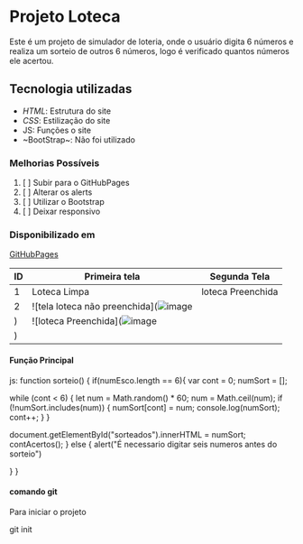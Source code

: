 # Projeto Loteca
Este é um projeto de simulador de loteria, onde o usuário digita 6 números e realiza um sorteio de outros 6 números, logo é verificado quantos números ele acertou.

## Tecnologia utilizadas
- *HTML*: Estrutura do site
- _CSS_: Estilização do site
- JS: Funções o site
- ~BootStrap~: Não foi utilizado

### Melhorias Possíveis
1. [ ] Subir para o GitHubPages
2. [ ] Alterar os alerts
3. [ ] Utilizar o Bootstrap
4. [ ] Deixar responsivo 

### Disponibilizado em
[GitHubPages](https://alexsouza-d.github.io/loteca/)

| ID | Primeira tela | Segunda Tela |
|----|---------------|--------------|
| 1 | Loteca Limpa   | loteca Preenchida |
| 2 | ![tela loteca não preenchida](![image](https://user-images.githubusercontent.com/68750695/162854852-ff9708dd-3ce5-498d-93d6-05c85afe7ae6.png)
) | ![loteca Preenchida](![image](https://user-images.githubusercontent.com/68750695/162854922-7792afd4-86a4-4a4c-8845-c011addad8c0.png)
) |

#### Função Principal
js:
function sorteio() {
  if(numEsco.length == 6){
  var cont = 0;
  numSort = [];

  while (cont < 6) {
    let num = Math.random() * 60;
    num = Math.ceil(num);
    if (!numSort.includes(num)) {
      numSort[cont] = num;
      console.log(numSort);
      cont++;
    }
  }
  
  document.getElementById("sorteados").innerHTML = numSort;
  contAcertos();
} else {
  alert("É necessario digitar seis numeros antes do sorteio")

}
}


#### comando git
Para iniciar o projeto

git init
 

